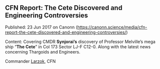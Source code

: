 ## CFN Report: The Cete Discovered and Engineering Controversies

Published: 23 Jun 2017 on Canonn (https://canonn.science/media/cfn-report-the-cete-discovered-and-engineering-controversies/)

Content: Covering CMDR **Synjorai’s** discovery of Professor Melville’s mega ship “**The Cete**” in Col 173 Sector LJ-F C12-0. Along with the latest news concerning Thargoids and Engineers.

Commander [Larzok](/user/larzok), CFN